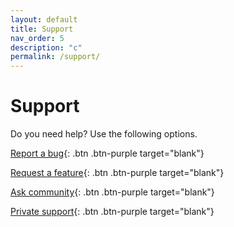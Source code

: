 ```yaml
---
layout: default
title: Support
nav_order: 5
description: "c"
permalink: /support/
---
```


# Support

Do you need help? Use the following options.

[Report a bug](https://github.com/cloudfieldcz/shieldoo-mesh-docs/issues/new?assignees=&labels=bug&template=bug_report.md){: .btn .btn-purple target="blank"}

[Request a feature](https://github.com/cloudfieldcz/shieldoo-mesh-docs/issues/new?assignees=&labels=enhancement&template=feature_request.md){: .btn .btn-purple target="blank"}

[Ask community](https://github.com/cloudfieldcz/shieldoo-mesh-docs/issues/new?assignees=&labels=question&template=support-question.md){: .btn .btn-purple target="blank"}

[Private support](mailto:support@shieldoo.io?subject=%3Cissue%20title%3E&body=-%20Company%3A%20%0D%0A-%20Domain%20name%3A%20%0D%0A-%20User%20name%3A%20%0D%0A-%20Describe%20your%20issue%3B%20please%20be%20as%20specific%20as%20possible%3A%0D%0A%0D%0ADon't%20forget%20to%20add%20the%20correct%20subject%20%3A){: .btn .btn-purple target="blank"}
